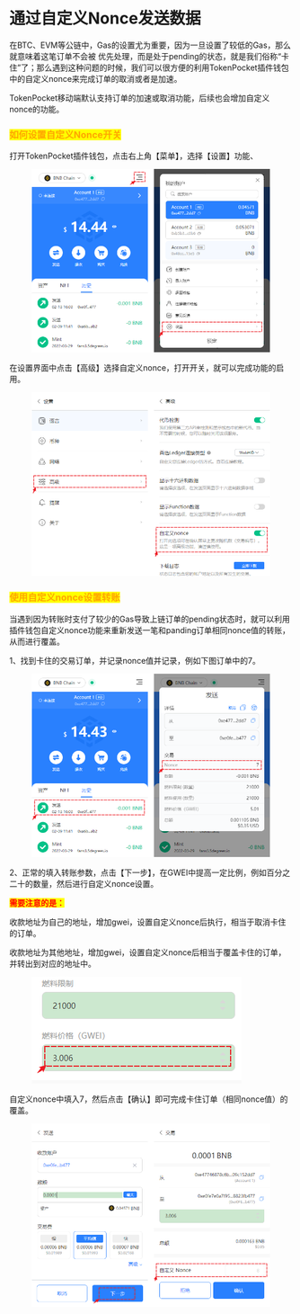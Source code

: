 # 通过自定义Nonce发送数据

在BTC、EVM等公链中，Gas的设置尤为重要，因为一旦设置了较低的Gas，那么就意味着这笔订单不会被 优先处理，而是处于pending的状态，就是我们俗称“卡住”了；那么遇到这种问题的时候，我们可以很方便的利用TokenPocket插件钱包中的自定义nonce来完成订单的取消或者是加速。

TokenPocket移动端默认支持订单的加速或取消功能，后续也会增加自定义nonce的功能。

### <mark style="color:orange;">如何设置自定义Nonce开关</mark> <a href="#1" id="1"></a>

打开TokenPocket插件钱包，点击右上角【菜单】，选择【设置】功能、

<figure><img src="../../.gitbook/assets/1 (1) (1) (3).png" alt=""><figcaption></figcaption></figure>

在设置界面中点击【高级】选择自定义nonce，打开开关，就可以完成功能的启用。

<figure><img src="../../.gitbook/assets/2 (2) (5) (1).png" alt=""><figcaption></figcaption></figure>

### <mark style="color:orange;">使用自定义nonce设置转账</mark> <a href="#2" id="2"></a>

当遇到因为转账时支付了较少的Gas导致上链订单的pending状态时，就可以利用插件钱包自定义nonce功能来重新发送一笔和panding订单相同nonce值的转账，从而进行覆盖。

1、找到卡住的交易订单，并记录nonce值并记录，例如下图订单中的7。

<figure><img src="../../.gitbook/assets/3 (4) (2).png" alt=""><figcaption></figcaption></figure>

2、正常的填入转账参数，点击【下一步】，在GWEI中提高一定比例，例如百分之二十的数量，然后进行自定义nonce设置。

<mark style="color:red;">**需要注意的是：**</mark>

收款地址为自己的地址，增加gwei，设置自定义nonce后执行，相当于取消卡住的订单。

收款地址为其他地址，增加gwei，设置自定义nonce后相当于覆盖卡住的订单，并转出到对应的地址中。

<figure><img src="../../.gitbook/assets/image (1) (1).png" alt=""><figcaption></figcaption></figure>

自定义nonce中填入7，然后点击【确认】即可完成卡住订单（相同nonce值）的覆盖。

<figure><img src="../../.gitbook/assets/4 (1) (2).png" alt=""><figcaption></figcaption></figure>
